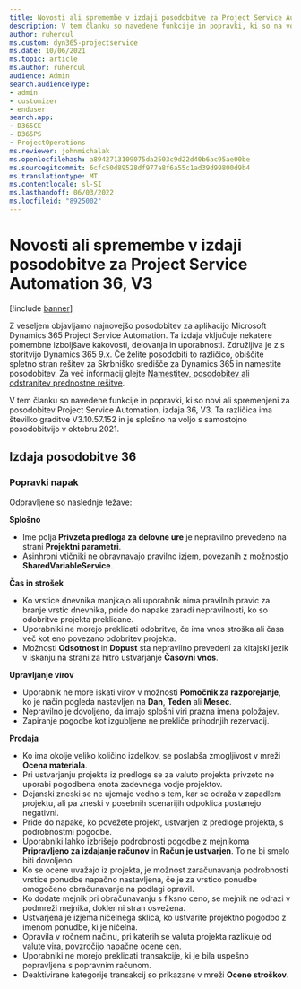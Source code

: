 ```yaml
---
title: Novosti ali spremembe v izdaji posodobitve za Project Service Automation 36, V3
description: V tem članku so navedene funkcije in popravki, ki so na voljo v Microsoft Dynamics 365 Project Service Automation Posodobitev izdaja 36, V3.
author: ruhercul
ms.custom: dyn365-projectservice
ms.date: 10/06/2021
ms.topic: article
ms.author: ruhercul
audience: Admin
search.audienceType:
- admin
- customizer
- enduser
search.app:
- D365CE
- D365PS
- ProjectOperations
ms.reviewer: johnmichalak
ms.openlocfilehash: a8942713109075da2503c9d22d40b6ac95ae00be
ms.sourcegitcommit: 6cfc50d89528df977a8f6a55c1ad39d99800d9b4
ms.translationtype: MT
ms.contentlocale: sl-SI
ms.lasthandoff: 06/03/2022
ms.locfileid: "8925002"
---
```

# <a name="whats-new-or-changed-in-project-service-automation-update-release-36-v3"></a>Novosti ali spremembe v izdaji posodobitve za Project Service Automation 36, V3

[!include [banner](../includes/psa-now-project-operations.md)]

Z veseljem objavljamo najnovejšo posodobitev za aplikacijo Microsoft Dynamics 365 Project Service Automation. Ta izdaja vključuje nekatere pomembne izboljšave kakovosti, delovanja in uporabnosti. Združljiva je z s storitvijo Dynamics 365 9.x. Če želite posodobiti to različico, obiščite spletno stran rešitev za Skrbniško središče za Dynamics 365 in namestite posodobitev. Za več informacij glejte [Namestitev, posodobitev ali odstranitev prednostne rešitve](/power-platform/admin/install-remove-preferred-solution).

V tem članku so navedene funkcije in popravki, ki so novi ali spremenjeni za posodobitev Project Service Automation, izdaja 36, V3. Ta različica ima številko graditve V3.10.57.152 in je splošno na voljo s samostojno posodobitvijo v oktobru 2021.

## <a name="update-release-36"></a>Izdaja posodobitve 36

### <a name="bug-fixes"></a>Popravki napak

Odpravljene so naslednje težave:

**Splošno**
- Ime polja **Privzeta predloga za delovne ure** je nepravilno prevedeno na strani **Projektni parametri**.
- Asinhroni vtičniki ne obravnavajo pravilno izjem, povezanih z možnostjo **SharedVariableService**.

**Čas in strošek**
- Ko vrstice dnevnika manjkajo ali uporabnik nima pravilnih pravic za branje vrstic dnevnika, pride do napake zaradi nepravilnosti, ko so odobritve projekta preklicane.
- Uporabniki ne morejo preklicati odobritve, če ima vnos stroška ali časa več kot eno povezano odobritev projekta.
- Možnosti **Odsotnost** in **Dopust** sta nepravilno prevedeni za kitajski jezik v iskanju na strani za hitro ustvarjanje **Časovni vnos**.

**Upravljanje virov**
- Uporabnik ne more iskati virov v možnosti **Pomočnik za razporejanje**, ko je način pogleda nastavljen na **Dan**, **Teden** ali **Mesec**.
- Nepravilno je dovoljeno, da imajo splošni viri prazna imena položajev. 
- Zapiranje pogodbe kot izgubljene ne prekliče prihodnjih rezervacij.

**Prodaja**
- Ko ima okolje veliko količino izdelkov, se poslabša zmogljivost v mreži **Ocena materiala**.
- Pri ustvarjanju projekta iz predloge se za valuto projekta privzeto ne uporabi pogodbena enota zadevnega vodje projektov.
- Dejanski zneski se ne ujemajo vedno s tem, kar se odraža v zapadlem projektu, ali pa zneski v posebnih scenarijih odpoklica postanejo negativni.
- Pride do napake, ko povežete projekt, ustvarjen iz predloge projekta, s podrobnostmi pogodbe.
- Uporabniki lahko izbrišejo podrobnosti pogodbe z mejnikoma **Pripravljeno za izdajanje računov** in **Račun je ustvarjen**. To ne bi smelo biti dovoljeno.
- Ko se ocene uvažajo iz projekta, je možnost zaračunavanja podrobnosti vrstice ponudbe napačno nastavljena, če je za vrstico ponudbe omogočeno obračunavanje na podlagi opravil.
- Ko dodate mejnik pri obračunavanju s fiksno ceno, se mejnik ne odrazi v podmreži mejnika, dokler ni stran osvežena.
- Ustvarjena je izjema ničelnega sklica, ko ustvarite projektno pogodbo z imenom ponudbe, ki je ničelna.
- Opravila v ročnem načinu, pri katerih se valuta projekta razlikuje od valute vira, povzročijo napačne ocene cen.
- Uporabniki ne morejo preklicati transakcije, ki je bila uspešno popravljena s popravnim računom.
- Deaktivirane kategorije transakcij so prikazane v mreži **Ocene stroškov**.



